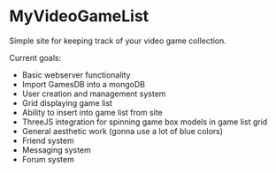 # MyVideoGameList

Simple site for keeping track of your video game collection.

Current goals:
* Basic webserver functionality
* Import GamesDB into a mongoDB
* User creation and management system
* Grid displaying game list
* Ability to insert into game list from site
* ThreeJS integration for spinning game box models in game list grid
* General aesthetic work (gonna use a lot of blue colors)
* Friend system
* Messaging system
* Forum system